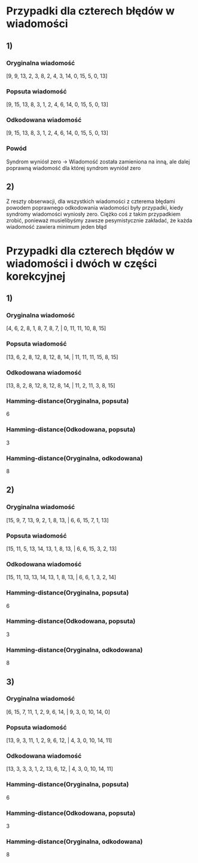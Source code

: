 # Przypadki dla czterech błędów w wiadomości

## 1)

### Oryginalna wiadomość

[9, 9, 13, 2, 3, 8, 2, 4, 3, 14, 0, 15, 5, 0, 13]

### Popsuta wiadomość

[9, 15, 13, 8, 3, 1, 2, 4, 6, 14, 0, 15, 5, 0, 13]

### Odkodowana wiadomość

[9, 15, 13, 8, 3, 1, 2, 4, 6, 14, 0, 15, 5, 0, 13]

### Powód

Syndrom wyniósł zero -> Wiadomość została zamieniona na inną, ale dalej poprawną wiadomość dla której syndrom wyniósł
zero

## 2)

Z reszty obserwacji, dla wszystkich wiadomości z czterema błędami powodem poprawnego odkodowania wiadomości były
przypadki, kiedy syndromy wiadomości wyniosły zero. Ciężko coś z takim przypadkiem zrobić, ponieważ musielibyśmy zawsze
pesymistycznie zakładać, że każda wiadomość zawiera minimum jeden błąd

# Przypadki dla czterech błędów w wiadomości i dwóch w części korekcyjnej

## 1)

### Oryginalna wiadomość

[4, 6, 2, 8, 1, 8, 7, 8, 7, | 0, 11, 11, 10, 8, 15]

### Popsuta wiadomość

[13, 6, 2, 8, 12, 8, 12, 8, 14, | 11, 11, 11, 15, 8, 15]

### Odkodowana wiadomość

[13, 8, 2, 8, 12, 8, 12, 8, 14, | 11, 2, 11, 3, 8, 15]

### Hamming-distance(Oryginalna, popsuta)

6

### Hamming-distance(Odkodowana, popsuta)

3

### Hamming-distance(Oryginalna, odkodowana)

8

## 2)

### Oryginalna wiadomość

[15, 9, 7, 13, 9, 2, 1, 8, 13, | 6, 6, 15, 7, 1, 13]

### Popsuta wiadomość

[15, 11, 5, 13, 14, 13, 1, 8, 13, | 6, 6, 15, 3, 2, 13]

### Odkodowana wiadomość

[15, 11, 13, 13, 14, 13, 1, 8, 13, | 6, 6, 1, 3, 2, 14]

### Hamming-distance(Oryginalna, popsuta)

6

### Hamming-distance(Odkodowana, popsuta)

3

### Hamming-distance(Oryginalna, odkodowana)

8

## 3)

### Oryginalna wiadomość

[6, 15, 7, 11, 1, 2, 9, 6, 14, | 9, 3, 0, 10, 14, 0]

### Popsuta wiadomość

[13, 9, 3, 11, 1, 2, 9, 6, 12, | 4, 3, 0, 10, 14, 11]

### Odkodowana wiadomość

[13, 3, 3, 3, 1, 2, 13, 6, 12, | 4, 3, 0, 10, 14, 11]

### Hamming-distance(Oryginalna, popsuta)

6

### Hamming-distance(Odkodowana, popsuta)

3

### Hamming-distance(Oryginalna, odkodowana)

8